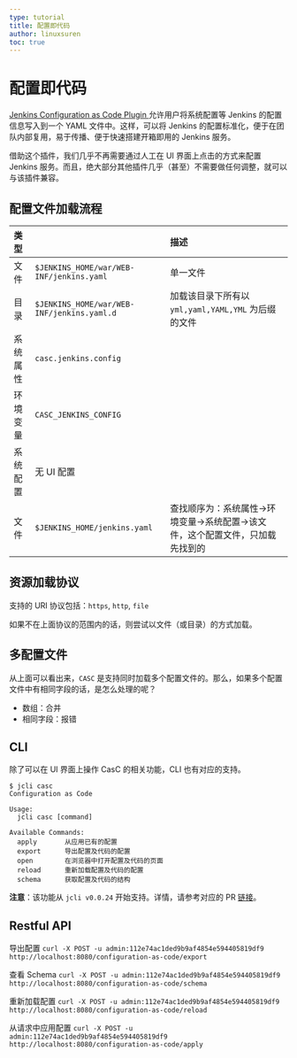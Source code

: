 ```yaml
---
type: tutorial
title: 配置即代码
author: linuxsuren
toc: true
---
```


# 配置即代码

[Jenkins Configuration as Code Plugin ](https://github.com/jenkinsci/configuration-as-code-plugin) 允许用户将系统配置等 Jenkins 的配置信息写入到一个 YAML 文件中。这样，可以将 Jenkins 的配置标准化，便于在团队内部复用，易于传播、便于快速搭建开箱即用的 Jenkins 服务。

借助这个插件，我们几乎不再需要通过人工在 UI 界面上点击的方式来配置 Jenkins 服务。而且，绝大部分其他插件几乎（甚至）不需要做任何调整，就可以与该插件兼容。

## 配置文件加载流程

| 类型 |  | 描述 |
| :--- | :--- | :--- |
| 文件 | `$JENKINS_HOME/war/WEB-INF/jenkins.yaml` | 单一文件 |
| 目录 | `$JENKINS_HOME/war/WEB-INF/jenkins.yaml.d` | 加载该目录下所有以 `yml,yaml,YAML,YML` 为后缀的文件 |
| 系统属性 | `casc.jenkins.config` |  |
| 环境变量 | `CASC_JENKINS_CONFIG` |  |
| 系统配置 | 无 UI 配置 |  |
| 文件 | `$JENKINS_HOME/jenkins.yaml` | 查找顺序为：系统属性-&gt;环境变量-&gt;系统配置-&gt;该文件，这个配置文件，只加载先找到的 |

## 资源加载协议

支持的 URI 协议包括：`https`, `http`, `file`

如果不在上面协议的范围内的话，则尝试以文件（或目录）的方式加载。

## 多配置文件

从上面可以看出来，`CASC` 是支持同时加载多个配置文件的。那么，如果多个配置文件中有相同字段的话，是怎么处理的呢？

* 数组：合并
* 相同字段：报错

## CLI

除了可以在 UI 界面上操作 CasC 的相关功能，CLI 也有对应的支持。

```text
$ jcli casc
Configuration as Code

Usage:
  jcli casc [command]

Available Commands:
  apply       从应用已有的配置
  export      导出配置及代码的配置
  open        在浏览器中打开配置及代码的页面
  reload      重新加载配置及代码的配置
  schema      获取配置及代码的结构
```

**注意**：该功能从 `jcli v0.0.24` 开始支持。详情，请参考对应的 PR [链接](https://github.com/jenkins-zh/jenkins-cli/pull/265)。

## Restful API

导出配置 `curl -X POST -u admin:112e74ac1ded9b9af4854e594405819df9 http://localhost:8080/configuration-as-code/export`

查看 Schema `curl -X POST -u admin:112e74ac1ded9b9af4854e594405819df9 http://localhost:8080/configuration-as-code/schema`

重新加载配置 `curl -X POST -u admin:112e74ac1ded9b9af4854e594405819df9 http://localhost:8080/configuration-as-code/reload`

从请求中应用配置 `curl -X POST -u admin:112e74ac1ded9b9af4854e594405819df9 http://localhost:8080/configuration-as-code/apply`

